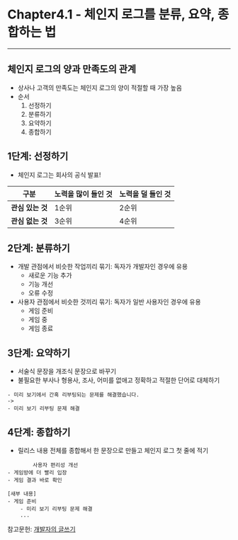 # Chapter4.1 - 체인지 로그를 분류, 요약, 종합하는 법
---

## 체인지 로그의 양과 만족도의 관계
- 상사나 고객의 만족도는 체인지 로그의 양이 적절할 때 가장 높음
- 순서
    1. 선정하기
    2. 분류하기
    3. 요약하기
    4. 종합하기

## 1단계: 선정하기
- 체인지 로그는 회사의 공식 발표!

구분|노력을 많이 들인 것|노력을 덜 들인 것
--|--|--
**관심 있는 것**|1순위|2순위
**관심 없는 것**|3순위|4순위

## 2단계: 분류하기
- 개발 관점에서 비슷한 작업끼리 묶기: 독자가 개발자인 경우에 유용
  - 새로운 기능 추가
  - 기능 개선
  - 오류 수정
- 사용자 관점에서 비슷한 것끼리 묶기: 독자가 일반 사용자인 경우에 유용 
  - 게임 준비
  - 게임 중
  - 게임 종료

## 3단계: 요약하기
- 서술식 문장을 개조식 문장으로 바꾸기
- 불필요한 부사나 형용사, 조사, 어미를 없애고 정확하고 적절한 단어로 대체하기
```
- 미리 보기에서 간혹 리부팅되는 문제를 해결했습니다.
->
- 미리 보기 리부팅 문제 해결
```

## 4단계: 종합하기
- 릴리스 내용 전체를 종합해서 한 문장으로 만들고 체인지 로그 첫 줄에 적기
```
        사용자 편리성 개선
- 게임방에 더 빨리 입장
- 게임 결과 바로 확인

[새부 내용]
- 게임 준비
    - 미리 보기 리부팅 문제 해결
    ...
```

참고문헌: [개발자의 글쓰기](http://www.kyobobook.co.kr/product/detailViewKor.laf?ejkGb=KOR&mallGb=KOR&barcode=9791158391744&orderClick=LAG&Kc=#N)